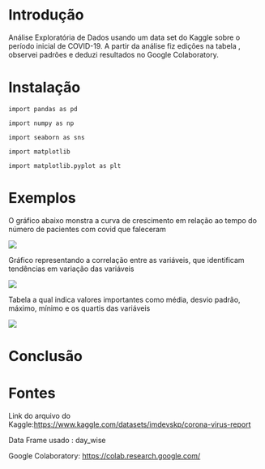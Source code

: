 # Introdução


 Análise Exploratória de Dados usando um data set do Kaggle sobre o período inicial de COVID-19. A partir da análise fiz edições na tabela , observei padrões e deduzi resultados no Google Colaboratory.
 
 # Instalação
 
```import pandas as pd```


```import numpy as np```


```import seaborn as sns```


```import matplotlib```


```import matplotlib.pyplot as plt```
 
# Exemplos

O gráfico abaixo monstra a curva de crescimento em relação ao tempo do número de pacientes com covid que faleceram 

 ![](analysis/Histograma.png)
 
Gráfico representando a correlação entre as variáveis, que identificam tendências em variação das variáveis

 ![](analysis/Heatmap.png)
 
Tabela a qual indica valores importantes como média, desvio padrão, máximo, mínimo e os quartis das variáveis 

 ![](analysis/descricao_de_dados.png)
 
# Conclusão
 
# Fontes

Link do arquivo do Kaggle:https://www.kaggle.com/datasets/imdevskp/corona-virus-report

Data Frame usado : day_wise
 
Google Colaboratory: https://colab.research.google.com/
